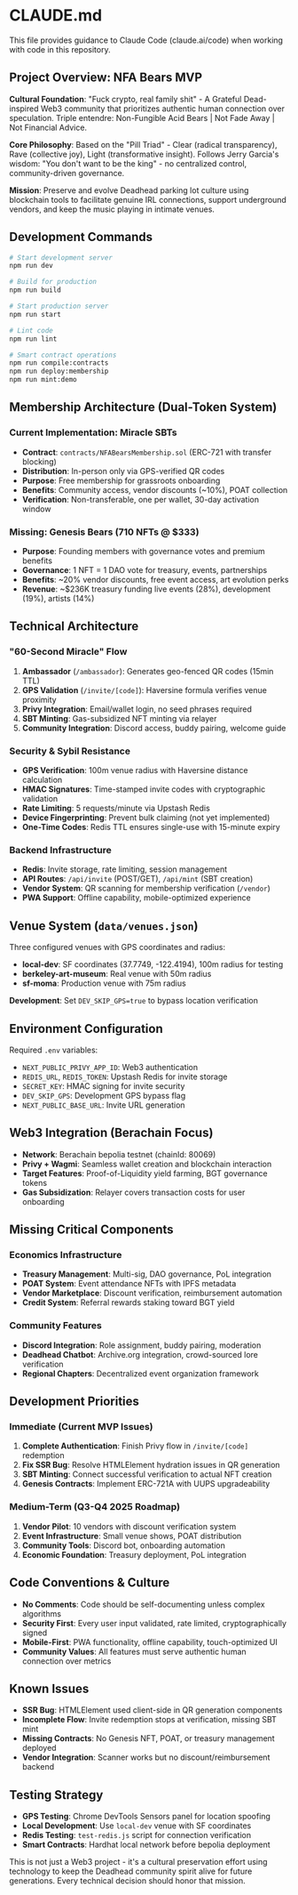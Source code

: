 # CLAUDE.md

This file provides guidance to Claude Code (claude.ai/code) when working with code in this repository.

## Project Overview: NFA Bears MVP

**Cultural Foundation**: "Fuck crypto, real family shit" - A Grateful Dead-inspired Web3 community that prioritizes authentic human connection over speculation. Triple entendre: Non-Fungible Acid Bears | Not Fade Away | Not Financial Advice.

**Core Philosophy**: Based on the "Pill Triad" - Clear (radical transparency), Rave (collective joy), Light (transformative insight). Follows Jerry Garcia's wisdom: "You don't want to be the king" - no centralized control, community-driven governance.

**Mission**: Preserve and evolve Deadhead parking lot culture using blockchain tools to facilitate genuine IRL connections, support underground vendors, and keep the music playing in intimate venues.

## Development Commands

```bash
# Start development server
npm run dev

# Build for production  
npm run build

# Start production server
npm run start

# Lint code
npm run lint

# Smart contract operations
npm run compile:contracts
npm run deploy:membership
npm run mint:demo
```

## Membership Architecture (Dual-Token System)

### Current Implementation: Miracle SBTs
- **Contract**: `contracts/NFABearsMembership.sol` (ERC-721 with transfer blocking)
- **Distribution**: In-person only via GPS-verified QR codes
- **Purpose**: Free membership for grassroots onboarding
- **Benefits**: Community access, vendor discounts (~10%), POAT collection
- **Verification**: Non-transferable, one per wallet, 30-day activation window

### Missing: Genesis Bears (710 NFTs @ $333)
- **Purpose**: Founding members with governance votes and premium benefits
- **Governance**: 1 NFT = 1 DAO vote for treasury, events, partnerships
- **Benefits**: ~20% vendor discounts, free event access, art evolution perks
- **Revenue**: ~$236K treasury funding live events (28%), development (19%), artists (14%)

## Technical Architecture

### "60-Second Miracle" Flow
1. **Ambassador** (`/ambassador`): Generates geo-fenced QR codes (15min TTL)
2. **GPS Validation** (`/invite/[code]`): Haversine formula verifies venue proximity  
3. **Privy Integration**: Email/wallet login, no seed phrases required
4. **SBT Minting**: Gas-subsidized NFT minting via relayer
5. **Community Integration**: Discord access, buddy pairing, welcome guide

### Security & Sybil Resistance
- **GPS Verification**: 100m venue radius with Haversine distance calculation
- **HMAC Signatures**: Time-stamped invite codes with cryptographic validation
- **Rate Limiting**: 5 requests/minute via Upstash Redis
- **Device Fingerprinting**: Prevent bulk claiming (not yet implemented)
- **One-Time Codes**: Redis TTL ensures single-use with 15-minute expiry

### Backend Infrastructure  
- **Redis**: Invite storage, rate limiting, session management
- **API Routes**: `/api/invite` (POST/GET), `/api/mint` (SBT creation)
- **Vendor System**: QR scanning for membership verification (`/vendor`)
- **PWA Support**: Offline capability, mobile-optimized experience

## Venue System (`data/venues.json`)

Three configured venues with GPS coordinates and radius:
- **local-dev**: SF coordinates (37.7749, -122.4194), 100m radius for testing
- **berkeley-art-museum**: Real venue with 50m radius  
- **sf-moma**: Production venue with 75m radius

**Development**: Set `DEV_SKIP_GPS=true` to bypass location verification

## Environment Configuration

Required `.env` variables:
- `NEXT_PUBLIC_PRIVY_APP_ID`: Web3 authentication
- `REDIS_URL`, `REDIS_TOKEN`: Upstash Redis for invite storage
- `SECRET_KEY`: HMAC signing for invite security  
- `DEV_SKIP_GPS`: Development GPS bypass flag
- `NEXT_PUBLIC_BASE_URL`: Invite URL generation

## Web3 Integration (Berachain Focus)

- **Network**: Berachain bepolia testnet (chainId: 80069)
- **Privy + Wagmi**: Seamless wallet creation and blockchain interaction
- **Target Features**: Proof-of-Liquidity yield farming, BGT governance tokens
- **Gas Subsidization**: Relayer covers transaction costs for user onboarding

## Missing Critical Components

### Economics Infrastructure
- **Treasury Management**: Multi-sig, DAO governance, PoL integration
- **POAT System**: Event attendance NFTs with IPFS metadata  
- **Vendor Marketplace**: Discount verification, reimbursement automation
- **Credit System**: Referral rewards staking toward BGT yield

### Community Features  
- **Discord Integration**: Role assignment, buddy pairing, moderation
- **Deadhead Chatbot**: Archive.org integration, crowd-sourced lore verification
- **Regional Chapters**: Decentralized event organization framework

## Development Priorities

### Immediate (Current MVP Issues)
1. **Complete Authentication**: Finish Privy flow in `/invite/[code]` redemption
2. **Fix SSR Bug**: Resolve HTMLElement hydration issues in QR generation  
3. **SBT Minting**: Connect successful verification to actual NFT creation
4. **Genesis Contracts**: Implement ERC-721A with UUPS upgradeability

### Medium-Term (Q3-Q4 2025 Roadmap)
1. **Vendor Pilot**: 10 vendors with discount verification system
2. **Event Infrastructure**: Small venue shows, POAT distribution
3. **Community Tools**: Discord bot, onboarding automation
4. **Economic Foundation**: Treasury deployment, PoL integration

## Code Conventions & Culture

- **No Comments**: Code should be self-documenting unless complex algorithms
- **Security First**: Every user input validated, rate limited, cryptographically signed
- **Mobile-First**: PWA functionality, offline capability, touch-optimized UI
- **Community Values**: All features must serve authentic human connection over metrics

## Known Issues

- **SSR Bug**: HTMLElement used client-side in QR generation components  
- **Incomplete Flow**: Invite redemption stops at verification, missing SBT mint
- **Missing Contracts**: No Genesis NFT, POAT, or treasury management deployed
- **Vendor Integration**: Scanner works but no discount/reimbursement backend

## Testing Strategy

- **GPS Testing**: Chrome DevTools Sensors panel for location spoofing
- **Local Development**: Use `local-dev` venue with SF coordinates
- **Redis Testing**: `test-redis.js` script for connection verification  
- **Smart Contracts**: Hardhat local network before bepolia deployment

This is not just a Web3 project - it's a cultural preservation effort using technology to keep the Deadhead community spirit alive for future generations. Every technical decision should honor that mission.